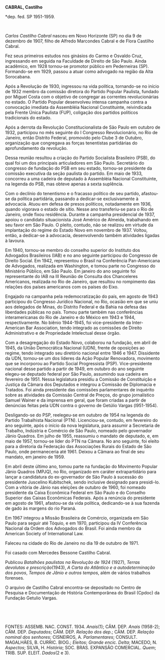 **CABRAL, Castilho**

\*dep. fed. SP 1951-1959.

 

*Carlos Castilho Cabral* nasceu em Novo Horizonte (SP) no dia 9 de
dezembro de 1907, filho de Alfredo Marcondes Cabral e de Flora Castilho
Cabral.

Fez seus primeiros estudos nos ginásios do Carmo e Osvaldo Cruz,
ingressando em seguida na Faculdade de Direito de São Paulo. Ainda
acadêmico, em 1928 tornou-se promotor público em Pederneiras (SP).
Formando-se em 1929, passou a atuar como advogado na região da Alta
Sorocabana.

Após a Revolução de 1930, ingressou na vida política, tornando-se no
início de 1932 membro da comissão diretora do Partido Popular Paulista,
fundado por Miguel Costa com o objetivo de congregar as correntes
revolucionárias no estado. O Partido Popular desenvolveu intensa
campanha contra a convocação imediata da Assembléia Nacional
Constituinte, reivindicada pela Frente Única Paulista (FUP), coligação
dos partidos políticos tradicionais do estado.

Após a derrota da Revolução Constitucionalista de São Paulo em outubro
de 1932, participou no mês seguinte do I Congresso Revolucionário, no
Rio de Janeiro, então Distrito Federal, promovido pelo Clube 3 de
Outubro, organização que congregava as forças tenentistas partidárias do
aprofundamento da revolução.

Dessa reunião resultou a criação do Partido Socialista Brasileiro (PSB),
do qual foi um dos principais articuladores em São Paulo. Secretário do
congresso de fundação do PSB em seu estado, tornou-se presidente da
comissão executiva da seção paulista do partido. Em maio de 1933,
concorreu a uma cadeira de deputado à Assembléia Nacional Constituinte,
na legenda do PSB, mas obteve apenas a sexta suplência.

Com o declínio do tenentismo e o fracasso político de seu partido,
afastou-se da política partidária, passando a dedicar-se exclusivamente
à advocacia. Atuou em defesa de presos políticos, notadamente em 1936,
quando vigorava o estado de sítio. Nesse ano transferiu-se para o Rio de
Janeiro, onde fixou residência. Durante a campanha presidencial de 1937,
apoiou o candidato situacionista José Américo de Almeida, trabalhando em
seu favor em São Paulo. O pleito, contudo, não se realizou em virtude da
implantação do regime do Estado Novo em novembro de 1937. Voltou, então,
a dedicar-se à advocacia, desenvolvendo também atividades ligadas à
lavoura.

Em 1940, tornou-se membro do conselho superior do Instituto dos
Advogados Brasileiros (IAB) e no ano seguinte participou do Congresso de
Direito Social. Em 1942, representou o Brasil na Conferência
Pan-Americana de Advogados, realizada em Washington, e tomou parte no
Congresso do Ministério Público, em São Paulo. Em janeiro do ano
seguinte foi representante do IAB na III Reunião de Consulta dos
Chanceleres Americanos, realizada no Rio de Janeiro, que resultou no
rompimento das relações dos países americanos com os países do Eixo.

Engajado na campanha pela redemocratização do país, em agosto de 1943
participou do Congresso Jurídico Nacional, no Rio, ocasião em que se
uniu aos delegados de Minas, do Distrito Federal e da Bahia na defesa
das liberdades públicas no país. Tomou parte também nas conferências
interamericanas do Rio de Janeiro e do México em 1943 e 1944,
respectivamente. No biênio 1944-1945, foi vice-presidente da
Inter-American Bar Association, tendo integrado as comissões de Direito
Administrativo e de Propriedade Intelectual desse órgão.

Com a desagregação do Estado Novo, colaborou na fundação, em abril de
1945, da União Democrática Nacional (UDN), frente de oposições ao
regime, tendo integrado seu diretório nacional entre 1946 e 1947.
Dissidente da UDN, tornou-se um dos líderes da Ação Popular Renovadora,
movimento que se incorporou ao Partido Social Progressista (PSP).
Vice-presidente nacional desse partido a partir de 1949, em outubro do
ano seguinte elegeu-se deputado federal por São Paulo, assumindo sua
cadeira em fevereiro de 1951. Nessa legislatura presidiu a Comissão de
Constituição e Justiça da Câmara dos Deputados e integrou a Comissão de
Diplomacia e Tratados. Foi ainda presidente das comissões parlamentares
de inquérito sobre as atividades da Comissão Central de Preços, do grupo
jornalístico Samuel Wainer e da imprensa em geral, que foram criadas a
partir de denúncias feitas pela UDN contra o governo de Getúlio Vargas
(l951-1954).

Desligando-se do PSP, reelegeu-se em outubro de 1954 na legenda do
Partido Trabalhista Nacional (PTN). Licenciou-se, contudo, em fevereiro
do ano seguinte, após o início da nova legislatura, para assumir a
Secretaria de Trabalho, Indústria e Comércio de São Paulo, nomeado pelo
governador Jânio Quadros. Em julho de 1955, reassumiu o mandato de
deputado, e, em maio de 1957, tornou-se líder do PTN na Câmara. No ano
seguinte, foi eleito para a diretoria da Federação das Associações
Rurais do Estado de São Paulo, onde permaneceria até 1961. Deixou a
Câmara ao final de seu mandato, em janeiro de 1959.

Em abril deste último ano, tomou parte na fundação do Movimento Popular
Jânio Quadros (MPJQ), no Rio, organizado em caráter extrapartidário para
lançar a candidatura do ex-governador de São Paulo à sucessão do
presidente Juscelino Kubitschek, sendo inclusive designado para
presidi-lo. Com a vitória de Jânio nas eleições de outubro de 1960, foi
nomeado presidente da Caixa Econômica Federal em São Paulo e do Conselho
Superior das Caixas Econômicas Federais. Após a renúncia do presidente
em agosto de 1961, afastou-se da vida política, dedicando-se à sua
fazenda de gado às margens do rio Paraná.

Em 1967 integrou a Missão Brasileira de Comércio, organizada em São
Paulo para seguir até Tóquio, e em 1970, participou da IV Conferência
Nacional da Ordem dos Advogados do Brasil. Foi ainda membro da American
Society of International Law.

Faleceu na cidade do Rio de Janeiro no dia 19 de outubro de 1971.

Foi casado com Mercedes Bessone Castilho Cabral.

Publicou *Batalhões paulistas na Revolução de 1924* (1927), *Terras
devolutas e prescrição*(1943), *A Carta do Atlântico e a
autodeterminação dos povos*, *Tempos de Jânio e outros tempos*, além de
vários trabalhos forenses.

O arquivo de Castilho Cabral encontra-se depositado no Centro de
Pesquisa e Documentação de História Contemporânea do Brasil (Cpdoc) da
Fundação Getulio Vargas.

 

 

FONTES: ASSEMB. NAC. CONST. 1934. *Anais*(1); CÂM. DEP. *Anais*
(1958-2); CÂM. DEP. *Deputados*; CÂM. DEP. *Relação dos dep*.; CÂM. DEP.
*Relação nominal dos senhores*; CISNEIROS, A. *Parlamentares*; CONSULT.
MAGALHÃES, B. CURRIC. BIOG.; *Eleitos*; *Grande encic. Delta*; MACEDO,
N. *Aspectos*; SILVA, H. *História*; SOC. BRAS. EXPANSÃO COMERCIAL.
*Quem*; TRIB. SUP. ELEIT. *Dados*(2 e 3).

 
